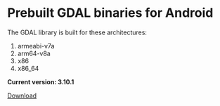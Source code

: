 # Prebuilt GDAL binaries for Android

The GDAL library is built for these architectures:

1. armeabi-v7a
2. arm64-v8a
3. x86
4. x86_64

**Current version: 3.10.1**

[Download](https://github.com/TheWeirdDev/gdal-android-prebuilt/archive/refs/tags/v3.10.1.zip)
